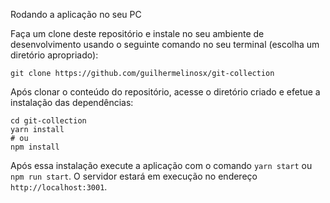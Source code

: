 Rodando a aplicação no seu PC

Faça um clone deste repositório e instale no seu ambiente de desenvolvimento usando o seguinte comando no seu terminal (escolha um diretório apropriado):

```
git clone https://github.com/guilhermelinosx/git-collection
```

Após clonar o conteúdo do repositório, acesse o diretório criado e efetue a instalação das dependências:

```
cd git-collection
yarn install
# ou
npm install
```

Após essa instalação execute a aplicação com o comando `yarn start` ou `npm run start`. O servidor estará em execução no endereço `http://localhost:3001`.
